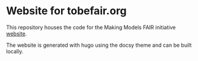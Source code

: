 # Website for tobefair.org

This repository houses the code for the Making Models FAIR initiative [website](https://tobefair.org). 

The website is generated with hugo using the docsy theme and can be built locally.
